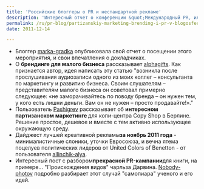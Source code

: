 ```yaml
---
title: 'Российские блоггеры о PR и нестандартной рекламе'
description: 'Интересный отчет о конференции &quot;Международный PR, или как создать мировые тренды&quot;.'
permalink: /ru/pr-blog/partizanskiy-marketing-brending-i-pr-v-blogosfere
date: 2011-12-14

---
```

<ul>
<li>Блоггер <a href="https://marka-gradka.livejournal.com/25436.html">marka-gradka</a> опубликовала свой отчет о посещении этого мероприятия, и свои впечатления о докладчиках. </li>
<li>О <strong>брендинге для малого бизнеса</strong> рассказывает <a href="https://alph.gifts.livejournal.com/51915.html">alphagifts</a>. Как признается автор, идея написать эту статью "возникла после прослушивания аудиозаписи одного из моих коллег – консультанта по маркетингу и развитию бизнеса. Своим слушателям – представителям малого бизнеса он советовал примерно следующее: «не заморачивайтесь по поводу бренда – он нужен тем, у кого есть лишни деньги. Вам он не нужен – просто продавайте!»." </li>
<li>Пользователь <a href="https://pashigrev.com/primer-lokalnogo-partizanskogo-embient-marketinga-ot-nemeckix-kolleg.html#comment-28">Pashigrev</a> рассказывает об <strong>интересном партизанском маркетинге </strong>для копи-центра Copy Shop в Берлине. Решение простое, дешевое и вместе с тем активно использующее окружающую среду.</li>
<li>Дайджест лучшей креативной рекламы<strong>за ноябрь 2011 года</strong> - минималистичные слоники, уточки Евросоюза, и вечна ятема поцелуев политических лидеров от United Colors of Benetton - от пользователя <a href="https://allinchik-alya.livejournal.com/55517.html"> allinchik-alya</a>.</li>
<li>Интересный пост с разбором<strong>прекрасной PR-кампании</strong>для книги, на примере... "Происхождения видов" чарльза Дарвина. <a href="https://nobody-photov.livejournal.com/4516.html">Nobody-photov</a> подробно разбирает этот случай "самопиара" ученого и его идей.</li>
</ul>



